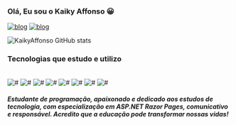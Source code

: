 ### Olá, Eu sou o Kaiky Affonso 😀

[![blog](https://img.shields.io/badge/Instagram-E4405F?style=for-the-badge&logo=instagram&logoColor=white)](https://www.instagram.com/kaiky_affonso)
[![blog](https://img.shields.io/badge/LinkedIn-0077B5?style=for-the-badge&logo=linkedin&logoColor=white)](https://www.linkedin.com/in/kaiky-affonso/)

![KaikyAffonso GitHub stats](https://github-readme-stats.vercel.app/api?username=KaikyAffonso&show_icons=true&theme=radical)

### Tecnologias que estudo e utilizo 

<div style= "display: inline_block"><br>
<img align="center" alt="#" src="https://img.shields.io/badge/C%23-239120?style=for-the-badge&logo=c-sharp&logoColor=white"/>
<img align="center" alt="#" src="https://img.shields.io/badge/.NET-5C2D91?style=for-the-badge&logo=.net&logoColor=white"/>
<img align="center" alt="#" src="https://img.shields.io/badge/JavaScript-F7DF1E?style=for-the-badge&logo=javascript&logoColor=black"/>
<img align="center" alt="#" src="https://img.shields.io/badge/Microsoft_SQL_Server-CC2927?style=for-the-badge&logo=microsoft-sql-server&logoColor=white"/>
<img align="center" alt="#" src="https://img.shields.io/badge/HTML5-E34F26?style=for-the-badge&logo=html5&logoColor=white"/>
<img align="center" alt="#" src="https://img.shields.io/badge/CSS3-1572B6?style=for-the-badge&logo=css3&logoColor=white"/>

<img align="center" alt="#" src="https://img.shields.io/badge/Bootstrap-563D7C?style=for-the-badge&logo=bootstrap&logoColor=white"/>
<img align="center" alt="#" src="https://img.shields.io/badge/GIT-E44C30?style=for-the-badge&logo=git&logoColor=white"/>


</div>
<h5> Estudante de programação, apaixonado e dedicado aos estudos de tecnologia, com especialização em ASP.NET Razor Pages, comunicativo e responsável. Acredito que a educação pode transformar nossas vidas! </h5>
